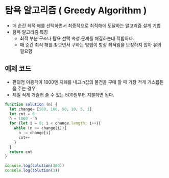 # 탐욕 알고리즘 ( Greedy Algorithm )
- 매 순간 최적 해를 선택하면서 최종적으로 최적해에 도달하는 알고리즘 설계 기법
- 탐욕 알고리즘 특징
  - 최적 부분 구조나 탐욕 선택 속성 문제를 해결하는데 적합하다.
  - 매 순간 최적 해를 찾으면서 구하는 방법이 항상 최적임을 보장하지 않아 유의 필요함


## 예제 코드
- 편의점 이용객이 1000엔 지폐를 내고 n값의 물건을 구매 할 때 가장 적게 거스름돈을 주는 경우 
- 제일 적게 거슬러 줄 수 있는 500원부터 지불하면 된다.

```javascript
function solution (n) {
  let change= [500, 100, 50, 10, 5, 1]
  let cnt = 0
  n = 1000 - n
  for (let i = 0; i < change.length; i++){
    while (n >= change[i]){
      n -= change[i]
      cnt++
    }
  }
  return cnt
}

console.log(solution(380))
console.log(solution(1))
```
